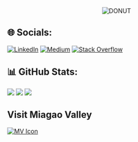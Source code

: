 <div align="center">
  <img align="center" alt="DONUT" src="https://github.com/ezerssss/ezerssss/assets/72904036/231a697d-2ee4-497e-b61e-0b76c511cd4e" >
</div>


## 🌐 Socials:
[![LinkedIn](https://img.shields.io/badge/LinkedIn-%230077B5.svg?logo=linkedin&logoColor=white)](https://linkedin.com/in/ezramagbanua) [![Medium](https://img.shields.io/badge/Medium-12100E?logo=medium&logoColor=white)](https://medium.com/@magbanuaezra) [![Stack Overflow](https://img.shields.io/badge/-Stackoverflow-FE7A16?logo=stack-overflow&logoColor=white)](https://stackoverflow.com/users/24778750) 

## 📊 GitHub Stats:
![](https://github-readme-streak-stats.herokuapp.com/?user=ezerssss&theme=apprentice&hide_border=false)
![](https://github-readme-stats.vercel.app/api?username=ezerssss&theme=apprentice&hide_border=false&include_all_commits=true&count_private=true)
![](https://github-readme-stats.vercel.app/api/top-langs/?username=ezerssss&theme=apprentice&hide_border=false&include_all_commits=true&count_private=true&layout=compact)

<h2>Visit Miagao Valley</h2>

[![MV Icon](https://avatars.githubusercontent.com/u/173986016?s=200&v=4)](https://github.com/Miagao-Valley/)
